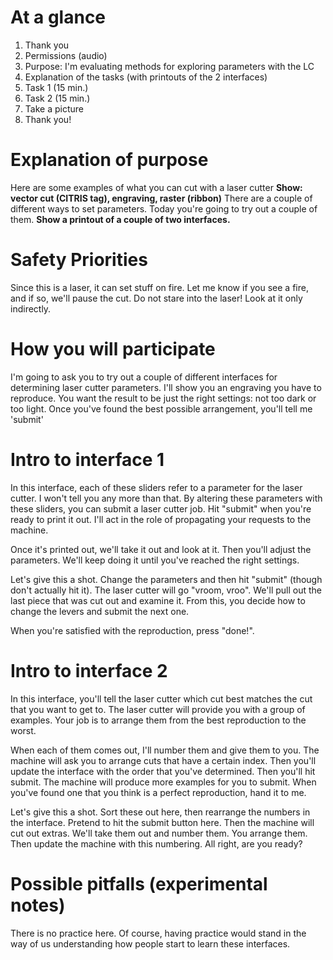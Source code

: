 # At a glance

1. Thank you
2. Permissions (audio)
3. Purpose: I'm evaluating methods for exploring parameters with the LC
4. Explanation of the tasks (with printouts of the 2 interfaces)
5. Task 1 (15 min.)
6. Task 2 (15 min.)
7. Take a picture
8. Thank you!

# Explanation of purpose

Here are some examples of what you can cut with a laser cutter
**Show: vector cut (CITRIS tag), engraving, raster (ribbon)**
There are a couple of different ways to set parameters.
Today you're going to try out a couple of them.
**Show a printout of a couple of two interfaces.**

# Safety Priorities

Since this is a laser, it can set stuff on fire.
Let me know if you see a fire, and if so, we'll pause the cut.
Do not stare into the laser!
Look at it only indirectly.

# How you will participate

I'm going to ask you to try out a couple of different interfaces for determining laser cutter parameters.
I'll show you an engraving you have to reproduce.
You want the result to be just the right settings: not too dark or too light.
Once you've found the best possible arrangement, you'll tell me 'submit'

# Intro to interface 1

In this interface, each of these sliders refer to a parameter for the laser cutter.
I won't tell you any more than that.
By altering these parameters with these sliders, you can submit a laser cutter job.
Hit "submit" when you're ready to print it out.
I'll act in the role of propagating your requests to the machine.

Once it's printed out, we'll take it out and look at it.
Then you'll adjust the parameters.
We'll keep doing it until you've reached the right settings.

Let's give this a shot.
Change the parameters and then hit "submit" (though don't actually hit it).
The laser cutter will go "vroom, vroo".
We'll pull out the last piece that was cut out and examine it.
From this, you decide how to change the levers and submit the next one.

When you're satisfied with the reproduction, press "done!".

# Intro to interface 2

In this interface, you'll tell the laser cutter which cut best matches the cut that you want to get to.
The laser cutter will provide you with a group of examples.
Your job is to arrange them from the best reproduction to the worst.

When each of them comes out, I'll number them and give them to you.
The machine will ask you to arrange cuts that have a certain index.
Then you'll update the interface with the order that you've determined.
Then you'll hit submit.
The machine will produce more examples for you to submit.
When you've found one that you think is a perfect reproduction, hand it to me.

Let's give this a shot.
Sort these out here, then rearrange the numbers in the interface.
Pretend to hit the submit button here.
Then the machine will cut out extras.
We'll take them out and number them.
You arrange them.
Then update the machine with this numbering.
All right, are you ready?

# Possible pitfalls (experimental notes)

There is no practice here.
Of course, having practice would stand in the way of us understanding how people start to learn these interfaces.
